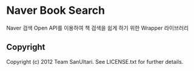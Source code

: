 # Naver Book Search
Naver 검색 Open API를 이용하여 책 검색을 쉽게 하기 위한 Wrapper 라이브러리

## Copyright
Copyright (c) 2012 Team SanUltari. See LICENSE.txt for further details.
